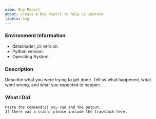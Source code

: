 ```yaml
---
name: Bug Report
about: Create a bug report to help us improve
labels: bug
---
```


<!-- Please search existing issues to avoid creating duplicates. -->

### Environment Information

-   datashader_cli version:
-   Python version:
-   Operating System:

### Description

Describe what you were trying to get done.
Tell us what happened, what went wrong, and what you expected to happen.

### What I Did

```
Paste the command(s) you ran and the output.
If there was a crash, please include the traceback here.
```
